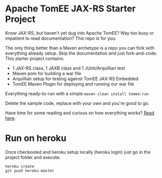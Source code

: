 # Apache TomEE JAX-RS Starter Project

Know JAX-RS, but haven't yet dug into Apache TomEE?  Way too busy or impatient to read documentation?  This repo is for you.

The only thing better than a Maven archetype is a repo you can fork with everything already setup.  Skip the documentation and just fork-and-code.  This starter project contains:

 - 1 JAX-RS class, 1 JAXB class and 1 JUnit/Arquillian test
 - Maven pom for building a war file
 - Arquillian setup for testing against TomEE JAX-RS Embedded
 - TomEE Maven Plugin for deploying and running our war file

Everything ready-to-run with a simple `maven clean install tomee:run`

Delete the sample code, replace with your own and you're good to go.

Have time for some reading and curious on how everything works?  [Read here](http://www.tomitribe.com/blog/2014/06/apache-tomee-jax-rs-and-arquillian-starter-project/).

# Run on heroku

Once checkouted and heroku setup locally (heroku login) just go in the project folder and execute:

    heroku create
    git push heroku master

